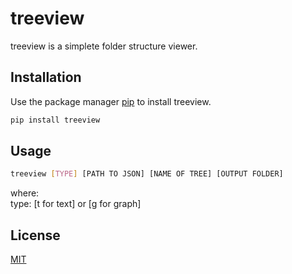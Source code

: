 # treeview

treeview is a simplete folder structure viewer.

## Installation

Use the package manager [pip](https://pip.pypa.io/en/stable/) to install treeview.

```bash
pip install treeview
```

## Usage

```bash
treeview [TYPE] [PATH TO JSON] [NAME OF TREE] [OUTPUT FOLDER]
```
where:  
type: [t for text] or [g for graph]

## License
[MIT](https://choosealicense.com/licenses/mit/)